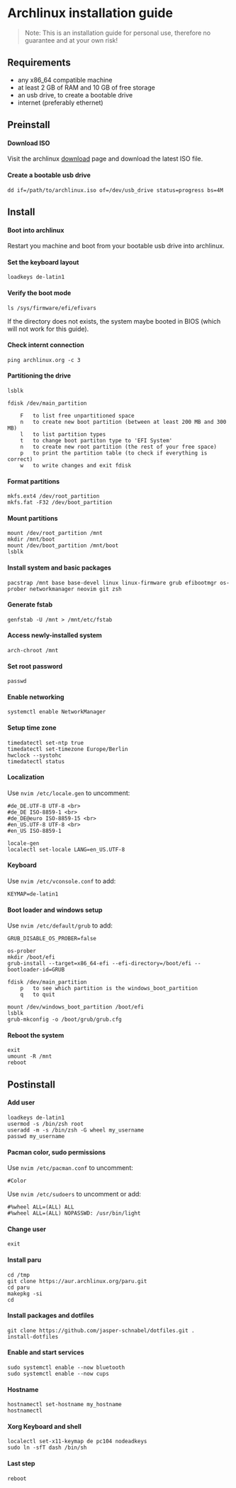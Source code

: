 # Archlinux installation guide

> Note: This is an installation guide for personal use, therefore no guarantee and at your own risk!

## Requirements

- any x86_64 compatible machine
- at least 2 GB of RAM and 10 GB of free storage
- an usb drive, to create a bootable drive
- internet (preferably ethernet)

## Preinstall

#### Download ISO

Visit the archlinux [download](https://archlinux.org/download/) page and download the latest ISO file.

#### Create a bootable usb drive

```
dd if=/path/to/archlinux.iso of=/dev/usb_drive status=progress bs=4M
```

## Install

#### Boot into archlinux

Restart you machine and boot from your bootable usb drive into archlinux.

#### Set the keyboard layout

```
loadkeys de-latin1
```

#### Verify the boot mode

```
ls /sys/firmware/efi/efivars
```
If the directory does not exists, the system maybe booted in BIOS (which will not work for this guide).

#### Check internt connection

```
ping archlinux.org -c 3
```

#### Partitioning the drive

```
lsblk

fdisk /dev/main_partition

	F	to list free unpartitioned space
	n	to create new boot partition (between at least 200 MB and 300 MB)
	l	to list partition types
	t	to change boot partiton type to 'EFI System'
	n	to create new root partition (the rest of your free space)
	p	to print the partition table (to check if everything is correct)
 	w	to write changes and exit fdisk
```

#### Format partitions

```
mkfs.ext4 /dev/root_partition
mkfs.fat -F32 /dev/boot_partition
```

#### Mount partitions

```
mount /dev/root_partition /mnt
mkdir /mnt/boot
mount /dev/boot_partition /mnt/boot
lsblk
```

#### Install system and basic packages

```
pacstrap /mnt base base-devel linux linux-firmware grub efibootmgr os-prober networkmanager neovim git zsh
```

#### Generate fstab

```
genfstab -U /mnt > /mnt/etc/fstab
```

#### Access newly-installed system

```
arch-chroot /mnt
```

#### Set root password

```
passwd
```

#### Enable networking

```
systemctl enable NetworkManager
```

#### Setup time zone

```
timedatectl set-ntp true
timedatectl set-timezone Europe/Berlin
hwclock --systohc
timedatectl status
```

#### Localization

Use `nvim /etc/locale.gen` to uncomment:

```
#de_DE.UTF-8 UTF-8 <br>
#de_DE ISO-8859-1 <br>
#de_DE@euro ISO-8859-15 <br>
#en_US.UTF-8 UTF-8 <br>
#en_US ISO-8859-1
```

```
locale-gen
localectl set-locale LANG=en_US.UTF-8
```

#### Keyboard


Use `nvim /etc/vconsole.conf` to add:

```
KEYMAP=de-latin1
```

#### Boot loader and windows setup

Use `nvim /etc/default/grub` to add:

```
GRUB_DISABLE_OS_PROBER=false
```

```
os-prober
mkdir /boot/efi
grub-install --target=x86_64-efi --efi-directory=/boot/efi --bootloader-id=GRUB

fdisk /dev/main_partition
	p	to see which partition is the windows_boot_partition
	q	to quit

mount /dev/windows_boot_partition /boot/efi
lsblk
grub-mkconfig -o /boot/grub/grub.cfg
```

#### Reboot the system

```
exit
umount -R /mnt
reboot
```

## Postinstall

#### Add user

```
loadkeys de-latin1
usermod -s /bin/zsh root
useradd -m -s /bin/zsh -G wheel my_username
passwd my_username
```

#### Pacman color, sudo permissions

Use `nvim /etc/pacman.conf` to uncomment:

```
#Color
```

Use `nvim /etc/sudoers` to uncomment or add:

```
#%wheel ALL=(ALL) ALL
#%wheel ALL=(ALL) NOPASSWD: /usr/bin/light
```

#### Change user

`exit`

#### Install paru

```
cd /tmp
git clone https://aur.archlinux.org/paru.git
cd paru
makepkg -si
cd
```

#### Install packages and dotfiles

```
git clone https://github.com/jasper-schnabel/dotfiles.git .
install-dotfiles
```

#### Enable and start services

```
sudo systemctl enable --now bluetooth
sudo systemctl enable --now cups
```

#### Hostname

```
hostnamectl set-hostname my_hostname
hostnamectl
```

#### Xorg Keyboard and shell

```
localectl set-x11-keymap de pc104 nodeadkeys
sudo ln -sfT dash /bin/sh
```

#### Last step

```
reboot
```
